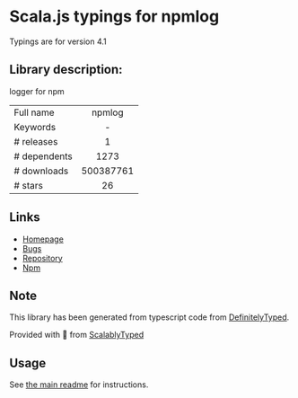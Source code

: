 
# Scala.js typings for npmlog

Typings are for version 4.1

## Library description:
logger for npm

|                    |                 |
| ------------------ | :-------------: |
| Full name          | npmlog |
| Keywords           | - |
| # releases         | 1 |
| # dependents       | 1273 |
| # downloads        | 500387761 |
| # stars            | 26 |

## Links
- [Homepage](https://github.com/npm/npmlog#readme)
- [Bugs](https://github.com/npm/npmlog/issues)
- [Repository](https://github.com/npm/npmlog)
- [Npm](https://www.npmjs.com/package/npmlog)
    


## Note
This library has been generated from typescript code from [DefinitelyTyped](https://definitelytyped.org).

Provided with :purple_heart: from [ScalablyTyped](https://github.com/oyvindberg/ScalablyTyped)

## Usage
See [the main readme](../../readme.md) for instructions.


